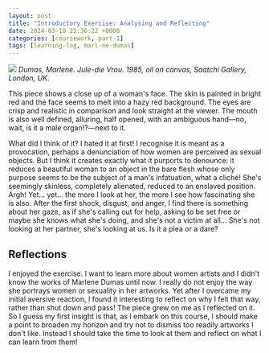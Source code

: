 ```yaml
---
layout: post
title: "Introductory Exercise: Analysing and Reflecting"
date: 2024-03-18 22:36:22 +0000
categories: [coursework, part-1]
tags: [learning-log, marl-ne-dumas]
---
```


![](https://www.charlessaatchi.com/wp-content/uploads/2021/03/20091127032843_MarleneDumasJDVron.jpg)
_Dumas, Marlene. Jule-die Vrou. 1985, oil on canvas, Saatchi Gallery, London, UK._
<!-- /wp:image --><!-- wp:paragraph -->

This piece shows a close up of a woman's face. The skin is painted in bright red and the face seems to melt into a hazy red background. The eyes are crisp and realistic in comparison and look straight at the viewer. The mouth is also well defined, alluring, half opened, with an ambiguous hand—no, wait, is it a male organ!?—next to it.

<!-- /wp:paragraph --><!-- wp:paragraph -->

What did I think of it? I hated it at first! I recognise it is meant as a provocation, perhaps a denunciation of how women are perceived as sexual objects. But I think it creates exactly what it purports to denounce: it reduces a beautiful woman to an object in the bare flesh whose only purpose seems to be the subject of a man's infatuation, what a cliché! She's seemingly skinless, completely alienated, reduced to an enslaved position. Argh! Yet... yet... the more I look at her, the more I see how fascinating she is also. After the first shock, disgust, and anger, I find there is something about her gaze, as if she's calling out for help, asking to be set free or maybe she knows what she's doing, and she's not a victim at all... She's not looking at her partner, she's looking at us. Is it a plea or a dare?

<!-- /wp:paragraph --><!-- wp:heading {"className":"wp-block-heading"} -->
## Reflections
<!-- /wp:heading --><!-- wp:paragraph -->

I enjoyed the exercise. I want to learn more about women artists and I didn't know the works of Marlene Dumas until now. I really do not enjoy the way she portrays women or sexuality in her artworks. Yet after I overcame my initial aversive reaction, I found it interesting to reflect on why I felt that way, rather than shut down and pass! The piece grew on me as I reflected on it. So I guess my first insight is that, as I embark on this course, I should make a point to broaden my horizon and try not to dismiss too readily artworks I don't like. Instead I should take the time to look at them and reflect on what I can learn from them!

<!-- /wp:paragraph -->